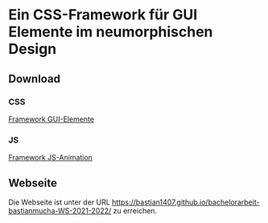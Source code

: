 # Ein CSS-Framework für GUI Elemente im neumorphischen Design

## Download

### CSS

[Framework GUI-Elemente](https://github.com/Bastian1407/bachelorarbeit-bastianmucha-WS-2021-2022/blob/main/framework/gui_elemente.css)

### JS

[Framework JS-Animation](https://github.com/Bastian1407/bachelorarbeit-bastianmucha-WS-2021-2022/blob/main/framework/animation.js)

## Webseite

Die Webseite ist unter der URL https://bastian1407.github.io/bachelorarbeit-bastianmucha-WS-2021-2022/ zu erreichen.
